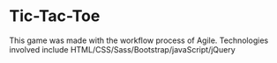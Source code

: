 # Tic-Tac-Toe

This game was made with the workflow process of Agile.
Technologies involved include HTML/CSS/Sass/Bootstrap/javaScript/jQuery

